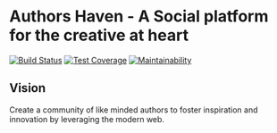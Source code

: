 # Authors Haven - A Social platform for the creative at heart

[![Build Status](https://travis-ci.org/andela/lotus-ah-frontend.svg?branch=develop)](https://travis-ci.org/andela/lotus-ah-frontend)  [![Test Coverage](https://api.codeclimate.com/v1/badges/9ba19e07fb824d73dd52/test_coverage)](https://codeclimate.com/github/andela/lotus-ah-frontend/test_coverage) [![Maintainability](https://api.codeclimate.com/v1/badges/9ba19e07fb824d73dd52/maintainability)](https://codeclimate.com/github/andela/lotus-ah-frontend/maintainability)

## Vision

Create a community of like minded authors to foster inspiration and innovation
by leveraging the modern web.
